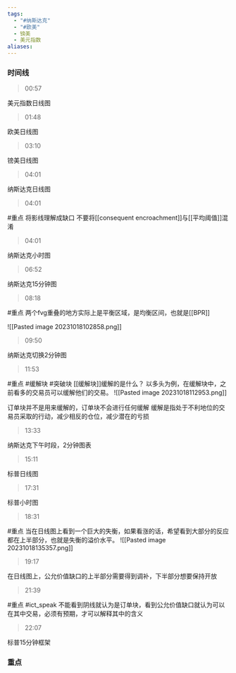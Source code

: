 ```yaml
---
tags:
  - "#纳斯达克"
  - "#欧美"
  - 镑美
  - 美元指数
aliases:
---
```


### 时间线
> 00:57

美元指数日线图

> 01:48

欧美日线图

> 03:10

镑美日线图

> 04:01

纳斯达克日线图

> 04:01

#重点
将影线理解成缺口
不要将[[consequent encroachment]]与[[平均阈值]]混淆


> 04:01

纳斯达克小时图

> 06:52

纳斯达克15分钟图

> 08:18

#重点 
两个fvg重叠的地方实际上是平衡区域，是均衡区间，也就是[[BPR]]

![[Pasted image 20231018102858.png]]

> 09:50

纳斯达克切换2分钟图



> 11:53

#重点 #缓解块 #突破块
[[缓解块]]缓解的是什么？
以多头为例，在缓解块中，之前看多的交易员可以缓解他们的交易。
![[Pasted image 20231018112953.png]]

订单块并不是用来缓解的，订单块不会进行任何缓解
缓解是指处于不利地位的交易员采取的行动，减少相反的仓位，减少潜在的亏损


> 13:33

纳斯达克下午时段，2分钟图表


> 15:11

标普日线图

> 17:31

标普小时图

> 18:31

#重点
当在日线图上看到一个巨大的失衡，如果看涨的话，希望看到大部分的反应都在上半部分，也就是失衡的溢价水平。
![[Pasted image 20231018135357.png]]

> 19:17

在日线图上，公允价值缺口的上半部分需要得到调补，下半部分想要保持开放


> 21:39

#重点 #ict_speak 
不能看到阴线就认为是订单块，看到公允价值缺口就认为可以在其中交易，必须有预期，才可以解释其中的含义

> 22:07

标普15分钟框架












### 重点
